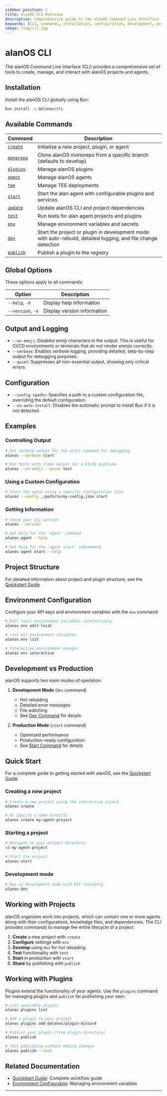 ```yaml
---
sidebar_position: 1
title: alanOS CLI Overview
description: Comprehensive guide to the alanOS Command Line Interface (CLI) tools and commands
keywords: [CLI, commands, installation, configuration, development, production, plugins, projects]
image: /img/cli.jpg
---
```


# alanOS CLI

The alanOS Command Line Interface (CLI) provides a comprehensive set of tools to create, manage, and interact with alanOS projects and agents.

## Installation

Install the alanOS CLI globally using Bun:

```bash
bun install -g @alanos/cli
```

## Available Commands

| Command                     | Description                                                                                                    |
| --------------------------- | -------------------------------------------------------------------------------------------------------------- |
| [`create`](./create.md)     | Initialize a new project, plugin, or agent                                                                     |
| [`monorepo`](./monorepo.md) | Clone alanOS monorepo from a specific branch (defaults to develop)                                            |
| [`plugins`](./plugins.md)   | Manage alanOS plugins                                                                                         |
| [`agent`](./agent.md)       | Manage alanOS agents                                                                                          |
| [`tee`](./tee.md)           | Manage TEE deployments                                                                                         |
| [`start`](./start.md)       | Start the alan agent with configurable plugins and services                                                   |
| [`update`](./update.md)     | Update alanOS CLI and project dependencies                                                                    |
| [`test`](./test.md)         | Run tests for alan agent projects and plugins                                                                 |
| [`env`](./env.md)           | Manage environment variables and secrets                                                                       |
| [`dev`](./dev.md)           | Start the project or plugin in development mode with auto-rebuild, detailed logging, and file change detection |
| [`publish`](./publish.md)   | Publish a plugin to the registry                                                                               |

## Global Options

These options apply to all commands:

| Option            | Description                 |
| ----------------- | --------------------------- |
| `--help`, `-h`    | Display help information    |
| `--version`, `-v` | Display version information |

## Output and Logging

- `--no-emoji`: Disables emoji characters in the output. This is useful for CI/CD environments or terminals that do not render emojis correctly.
- `--verbose`: Enables verbose logging, providing detailed, step-by-step output for debugging purposes.
- `--quiet`: Suppresses all non-essential output, showing only critical errors.

## Configuration

- `--config <path>`: Specifies a path to a custom configuration file, overriding the default configuration.
- `--no-auto-install`: Disables the automatic prompt to install Bun if it is not detected.

## Examples

### Controlling Output

```bash
# Get verbose output for the start command for debugging
alanos --verbose start

# Run tests with clean output for a CI/CD pipeline
alanos --no-emoji --quiet test
```

### Using a Custom Configuration

```bash
# Start the agent using a specific configuration file
alanos --config ./path/to/my-config.json start
```

### Getting Information

```bash
# Check your CLI version
alanos --version

# Get help for the 'agent' command
alanos agent --help

# Get help for the 'agent start' subcommand
alanos agent start --help
```

## Project Structure

For detailed information about project and plugin structure, see the [Quickstart Guide](../quickstart.md).

## Environment Configuration

Configure your API keys and environment variables with the `env` command:

```bash
# Edit local environment variables interactively
alanos env edit-local

# List all environment variables
alanos env list

# Interactive environment manager
alanos env interactive
```

## Development vs Production

alanOS supports two main modes of operation:

1. **Development Mode** (`dev` command)

   - Hot reloading
   - Detailed error messages
   - File watching
   - See [Dev Command](./dev.md) for details

2. **Production Mode** (`start` command)
   - Optimized performance
   - Production-ready configuration
   - See [Start Command](./start.md) for details

## Quick Start

For a complete guide to getting started with alanOS, see the [Quickstart Guide](../quickstart.md).

### Creating a new project

```bash
# Create a new project using the interactive wizard
alanos create

# Or specify a name directly
alanos create my-agent-project
```

### Starting a project

```bash
# Navigate to your project directory
cd my-agent-project

# Start the project
alanos start
```

### Development mode

```bash
# Run in development mode with hot reloading
alanos dev
```

## Working with Projects

alanOS organizes work into projects, which can contain one or more agents along with their configurations, knowledge files, and dependencies. The CLI provides commands to manage the entire lifecycle of a project:

1. **Create** a new project with `create`
2. **Configure** settings with `env`
3. **Develop** using `dev` for hot reloading
4. **Test** functionality with `test`
5. **Start** in production with `start`
6. **Share** by publishing with `publish`

## Working with Plugins

Plugins extend the functionality of your agents. Use the `plugins` command for managing plugins and `publish` for publishing your own:

```bash
# List available plugins
alanos plugins list

# Add a plugin to your project
alanos plugins add @alanos/plugin-discord

# Publish your plugin (from plugin directory)
alanos publish

# Test publishing without making changes
alanos publish --test
```

## Related Documentation

- [Quickstart Guide](../quickstart.md): Complete workflow guide
- [Environment Configuration](./env.md): Managing environment variables

---
